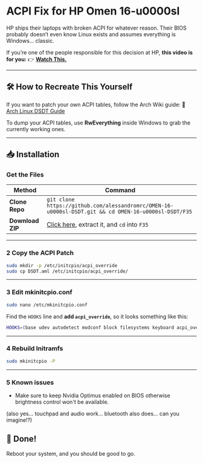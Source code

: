 # ACPI Fix for HP Omen 16-u0000sl

HP ships their laptops with broken ACPI for whatever reason.
Their BIOS probably doesn’t even know Linux exists and assumes everything is Windows… classic.

If you’re one of the people responsible for this decision at HP, **this video is for you:**
👉 [**Watch This.**](https://youtu.be/mOk3Ct4GD1M?t=22)

---

## 🛠️ How to Recreate This Yourself

If you want to patch your own ACPI tables, follow the Arch Wiki guide:
🔗 [Arch Linux DSDT Guide](https://wiki.archlinux.org/title/DSDT)

To dump your ACPI tables, use **RwEverything** inside Windows to grab the currently working ones.

---

## 📥 Installation

### Get the Files

| Method       | Command |
|-------------|---------|
| **Clone Repo** | `git clone https://github.com/alessandromrc/OMEN-16-u0000sl-DSDT.git && cd OMEN-16-u0000sl-DSDT/F35` |
| **Download ZIP** | [Click here](https://github.com/alessandromrc/OMEN-16-u0000sl-DSDT/archive/main.zip), extract it, and `cd` into `F35` |

---

### 2 Copy the ACPI Patch

```bash
sudo mkdir -p /etc/initcpio/acpi_override
sudo cp DSDT.aml /etc/initcpio/acpi_override/
```

---

### 3 Edit mkinitcpio.conf

```bash
sudo nano /etc/mkinitcpio.conf
```

Find the `HOOKS` line and **add `acpi_override`**, so it looks something like this:

```bash
HOOKS=(base udev autodetect modconf block filesystems keyboard acpi_override fsck)
```

---

### 4 Rebuild Initramfs

```bash
sudo mkinitcpio -P
```

---

### 5 Known issues

- Make sure to keep Nvidia Optimus enabled on BIOS otherwise brightness control won't be available.

(also yes... touchpad and audio work... bluetooth also does... can you imagine!?)

## 🚀 Done!

Reboot your system, and you should be good to go.
